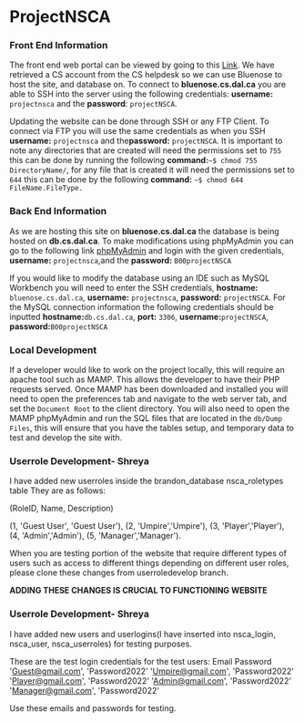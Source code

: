 # ProjectNSCA

### Front End Information
The front end web portal can be viewed by going to this [Link](​https://web.cs.dal.ca/~projectnsca/khurramaziz_cricketassociation/client/). We have retrieved a CS account from the CS helpdesk so we can use Bluenose to host the site, and database on. To connect to **bluenose.cs.dal.ca** you are able to SSH into the server using the following credentials: **username:** `projectnsca` and the ​**password**: `projectNSCA`​. 

Updating the website can be done through SSH or any FTP Client. To connect via FTP you will use the same credentials as when you SSH **username:** `projectnsca` and the ​**password:** `projectNSCA​`. It is important to note any directories that are created will need the permissions set to `755` this can be done by running the following **command:**`~$ chmod 755 DirectoryName/`, for any file that is created it will need the permissions set to `644` this can be done by the following **command:** `~$ chmod 644 FileName.FileType.`

### Back End Information
As we are hosting this site on **bluenose.cs.dal.ca** the database is being hosted on **db.cs.dal.ca**. To make modifications using phpMyAdmin you can go to the following link [phpMyAdmin](https://myadmin.cs.dal.ca/) and login with the given credentials, **username:** `projectnsca`, ​and the **​password:** `B00projectNSCA`      

If you would like to modify the database using an IDE such as MySQL Workbench you will need to enter the SSH credentials, **hostname:** `bluenose.cs.dal.ca`, **username:** `projectnsca`, **password:** `projectNSCA`. For the MySQL connection information the following credentials should be inputted **hostname:**`db.cs.dal.ca`, **port:** `3306`, **username:**`projectNSCA`, **password:**`B00projectNSCA`

### Local Development
If a developer would like to work on the project locally, this will require an apache tool such as MAMP. This allows the developer to have their PHP requests served. Once MAMP has been downloaded and installed you will need to open the preferences tab and navigate to the web server tab, and set the `Document Root` to the client directory. You will also need to open the MAMP phpMyAdmin and run the SQL files that are located in the `db/Dump Files`, this will ensure that you have the tables setup, and temporary data to test and develop the site with.

### Userrole Development- Shreya
I have added new userroles inside the brandon_database nsca_roletypes table
They are as follows:

(RoleID, Name, Description)

(1, 'Guest User', 'Guest User'),
(2, 'Umpire','Umpire'),
(3, 'Player','Player'),
(4, 'Admin','Admin'),
(5, 'Manager','Manager').

When you are testing portion of the website that require different types of users such as access to different things depending on different user roles, please clone these changes from userroledevelop branch. 

**ADDING THESE CHANGES IS CRUCIAL TO FUNCTIONING WEBSITE**

### Userrole Development- Shreya
I have added new users and userlogins(I have inserted into nsca_login, nsca_user, nsca_userroles) for testing purposes.

These are the test login credentials for the test users:
Email              Password
'Guest@gmail.com', 'Password2022'
'Umpire@gmail.com', 'Password2022'
'Player@gmail.com', 'Password2022'
'Admin@gmail.com', 'Password2022'
'Manager@gmail.com', 'Password2022'

Use these emails and passwords for testing. 

